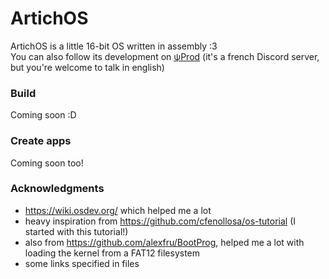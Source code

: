 # ArtichOS
ArtichOS is a little 16-bit OS written in assembly :3  
You can also follow its development on [ψProd](https://discord.gg/hS4VgSTumn) (it's a french Discord server, but you're welcome to talk in english)

### Build

Coming soon :D

### Create apps

Coming soon too!

### Acknowledgments

- https://wiki.osdev.org/ which helped me a lot
- heavy inspiration from https://github.com/cfenollosa/os-tutorial (I started with this tutorial!)
- also from https://github.com/alexfru/BootProg, helped me a lot with loading the kernel from a FAT12 filesystem
- some links specified in files
